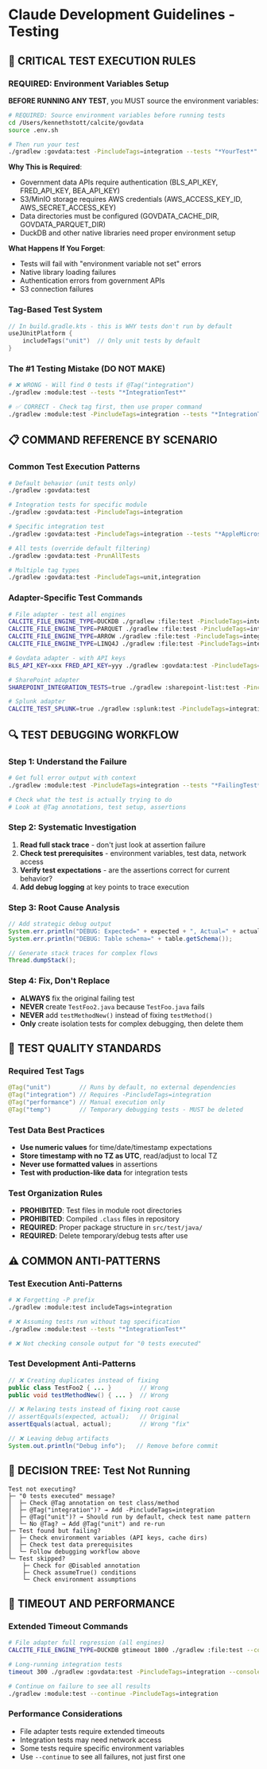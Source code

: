 # Claude Development Guidelines - Testing

## 🚨 CRITICAL TEST EXECUTION RULES

### REQUIRED: Environment Variables Setup

**BEFORE RUNNING ANY TEST**, you MUST source the environment variables:

```bash
# REQUIRED: Source environment variables before running tests
cd /Users/kennethstott/calcite/govdata
source .env.sh

# Then run your test
./gradlew :govdata:test -PincludeTags=integration --tests "*YourTest*"
```

**Why This is Required**:
- Government data APIs require authentication (BLS_API_KEY, FRED_API_KEY, BEA_API_KEY)
- S3/MinIO storage requires AWS credentials (AWS_ACCESS_KEY_ID, AWS_SECRET_ACCESS_KEY)
- Data directories must be configured (GOVDATA_CACHE_DIR, GOVDATA_PARQUET_DIR)
- DuckDB and other native libraries need proper environment setup

**What Happens If You Forget**:
- Tests will fail with "environment variable not set" errors
- Native library loading failures
- Authentication errors from government APIs
- S3 connection failures

### Tag-Based Test System
```kotlin
// In build.gradle.kts - this is WHY tests don't run by default
useJUnitPlatform {
    includeTags("unit")  // Only unit tests by default
}
```

### The #1 Testing Mistake (DO NOT MAKE)
```bash
# ❌ WRONG - Will find 0 tests if @Tag("integration")
./gradlew :module:test --tests "*IntegrationTest*"

# ✅ CORRECT - Check tag first, then use proper command
./gradlew :module:test -PincludeTags=integration --tests "*IntegrationTest*"
```

## 📋 COMMAND REFERENCE BY SCENARIO

### Common Test Execution Patterns
```bash
# Default behavior (unit tests only)
./gradlew :govdata:test

# Integration tests for specific module
./gradlew :govdata:test -PincludeTags=integration

# Specific integration test
./gradlew :govdata:test -PincludeTags=integration --tests "*AppleMicrosoftTest*"

# All tests (override default filtering)
./gradlew :govdata:test -PrunAllTests

# Multiple tag types
./gradlew :govdata:test -PincludeTags=unit,integration
```

### Adapter-Specific Test Commands
```bash
# File adapter - test all engines
CALCITE_FILE_ENGINE_TYPE=DUCKDB ./gradlew :file:test -PincludeTags=integration
CALCITE_FILE_ENGINE_TYPE=PARQUET ./gradlew :file:test -PincludeTags=integration
CALCITE_FILE_ENGINE_TYPE=ARROW ./gradlew :file:test -PincludeTags=integration
CALCITE_FILE_ENGINE_TYPE=LINQ4J ./gradlew :file:test -PincludeTags=integration

# Govdata adapter - with API keys
BLS_API_KEY=xxx FRED_API_KEY=yyy ./gradlew :govdata:test -PincludeTags=integration

# SharePoint adapter
SHAREPOINT_INTEGRATION_TESTS=true ./gradlew :sharepoint-list:test -PincludeTags=integration

# Splunk adapter
CALCITE_TEST_SPLUNK=true ./gradlew :splunk:test -PincludeTags=integration
```

## 🔍 TEST DEBUGGING WORKFLOW

### Step 1: Understand the Failure
```bash
# Get full error output with context
./gradlew :module:test -PincludeTags=integration --tests "*FailingTest*" --console=plain

# Check what the test is actually trying to do
# Look at @Tag annotations, test setup, assertions
```

### Step 2: Systematic Investigation
1. **Read full stack trace** - don't just look at assertion failure
2. **Check test prerequisites** - environment variables, test data, network access
3. **Verify test expectations** - are the assertions correct for current behavior?
4. **Add debug logging** at key points to trace execution

### Step 3: Root Cause Analysis
```java
// Add strategic debug output
System.err.println("DEBUG: Expected=" + expected + ", Actual=" + actual);
System.err.println("DEBUG: Table schema=" + table.getSchema());

// Generate stack traces for complex flows
Thread.dumpStack();
```

### Step 4: Fix, Don't Replace
- **ALWAYS** fix the original failing test
- **NEVER** create `TestFoo2.java` because `TestFoo.java` fails
- **NEVER** add `testMethodNew()` instead of fixing `testMethod()`
- **Only** create isolation tests for complex debugging, then delete them

## 📝 TEST QUALITY STANDARDS

### Required Test Tags
```java
@Tag("unit")        // Runs by default, no external dependencies
@Tag("integration") // Requires -PincludeTags=integration
@Tag("performance") // Manual execution only
@Tag("temp")        // Temporary debugging tests - MUST be deleted
```

### Test Data Best Practices
- **Use numeric values** for time/date/timestamp expectations
- **Store timestamp with no TZ as UTC**, read/adjust to local TZ
- **Never use formatted values** in assertions
- **Test with production-like data** for integration tests

### Test Organization Rules
- **PROHIBITED**: Test files in module root directories
- **PROHIBITED**: Compiled `.class` files in repository
- **REQUIRED**: Proper package structure in `src/test/java/`
- **REQUIRED**: Delete temporary/debug tests after use

## ⚠️ COMMON ANTI-PATTERNS

### Test Execution Anti-Patterns
```bash
# ❌ Forgetting -P prefix
./gradlew :module:test includeTags=integration

# ❌ Assuming tests run without tag specification
./gradlew :module:test --tests "*IntegrationTest*"

# ❌ Not checking console output for "0 tests executed"
```

### Test Development Anti-Patterns
```java
// ❌ Creating duplicates instead of fixing
public class TestFoo2 { ... }        // Wrong
public void testMethodNew() { ... }  // Wrong

// ❌ Relaxing tests instead of fixing root cause
// assertEquals(expected, actual);   // Original
assertEquals(actual, actual);        // Wrong "fix"

// ❌ Leaving debug artifacts
System.out.println("Debug info");   // Remove before commit
```

## 🎯 DECISION TREE: Test Not Running

```
Test not executing?
├─ "0 tests executed" message?
│  ├─ Check @Tag annotation on test class/method
│  ├─ @Tag("integration")? → Add -PincludeTags=integration
│  ├─ @Tag("unit")? → Should run by default, check test name pattern
│  └─ No @Tag? → Add @Tag("unit") and re-run
├─ Test found but failing?
│  ├─ Check environment variables (API keys, cache dirs)
│  ├─ Check test data prerequisites
│  └─ Follow debugging workflow above
└─ Test skipped?
    ├─ Check for @Disabled annotation
    ├─ Check assumeTrue() conditions
    └─ Check environment assumptions
```

## 🔧 TIMEOUT AND PERFORMANCE

### Extended Timeout Commands
```bash
# File adapter full regression (all engines)
CALCITE_FILE_ENGINE_TYPE=DUCKDB gtimeout 1800 ./gradlew :file:test --continue --console=plain

# Long-running integration tests
timeout 300 ./gradlew :govdata:test -PincludeTags=integration --console=plain

# Continue on failure to see all results
./gradlew :module:test --continue -PincludeTags=integration
```

### Performance Considerations
- File adapter tests require extended timeouts
- Integration tests may need network access
- Some tests require specific environment variables
- Use `--continue` to see all failures, not just first one
